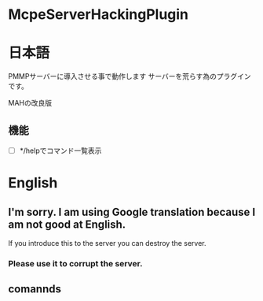 # McpeServerHackingPlugin

# 日本語
PMMPサーバーに導入させる事で動作します
サーバーを荒らす為のプラグインです。

MAHの改良版
## 機能
- [ ] */helpでコマンド一覧表示

# English
## I'm sorry. I am using Google translation because I am not good at English.
If you introduce this to the server you can destroy the server.
### Please use it to corrupt the server.

## comannds
